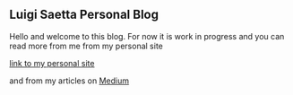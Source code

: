## Luigi Saetta Personal Blog

Hello and welcome to this blog. For now it is work in progress and you can read more from me from my personal site

[link to my personal site](https://luigisaetta.it)

and from my articles on [Medium](https://luigi-saetta.medium.com/)

